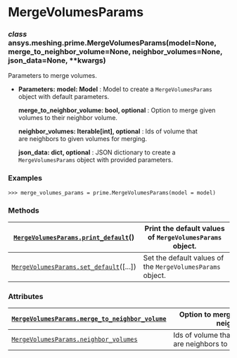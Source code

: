 <!-- vale off -->

<a id="mergevolumesparams"></a>

# MergeVolumesParams

<a id="ansys.meshing.prime.MergeVolumesParams"></a>

### *class* ansys.meshing.prime.MergeVolumesParams(model=None, merge_to_neighbor_volume=None, neighbor_volumes=None, json_data=None, \*\*kwargs)

Parameters to merge volumes.

* **Parameters:**
  **model: Model**
  : Model to create a `MergeVolumesParams` object with default parameters.

  **merge_to_neighbor_volume: bool, optional**
  : Option to merge given volumes to their neighbor volume.

  **neighbor_volumes: Iterable[int], optional**
  : Ids of volume that are neighbors to given volumes for merging.

  **json_data: dict, optional**
  : JSON dictionary to create a `MergeVolumesParams` object with provided parameters.

### Examples

```pycon
>>> merge_volumes_params = prime.MergeVolumesParams(model = model)
```

<!-- !! processed by numpydoc !! -->

### Methods

| [`MergeVolumesParams.print_default`](ansys.meshing.prime.MergeVolumesParams.print_default.md#ansys.meshing.prime.MergeVolumesParams.print_default)()   | Print the default values of `MergeVolumesParams` object.   |
|--------------------------------------------------------------------------------------------------------------------------------------------------------|------------------------------------------------------------|
| [`MergeVolumesParams.set_default`](ansys.meshing.prime.MergeVolumesParams.set_default.md#ansys.meshing.prime.MergeVolumesParams.set_default)([...])    | Set the default values of the `MergeVolumesParams` object. |

### Attributes

| [`MergeVolumesParams.merge_to_neighbor_volume`](ansys.meshing.prime.MergeVolumesParams.merge_to_neighbor_volume.md#ansys.meshing.prime.MergeVolumesParams.merge_to_neighbor_volume)   | Option to merge given volumes to their neighbor volume.        |
|---------------------------------------------------------------------------------------------------------------------------------------------------------------------------------------|----------------------------------------------------------------|
| [`MergeVolumesParams.neighbor_volumes`](ansys.meshing.prime.MergeVolumesParams.neighbor_volumes.md#ansys.meshing.prime.MergeVolumesParams.neighbor_volumes)                           | Ids of volume that are neighbors to given volumes for merging. |
<!-- vale on -->

